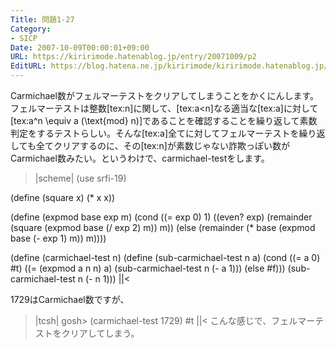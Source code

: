 ```yaml
---
Title: 問題1-27
Category:
- SICP
Date: 2007-10-09T00:00:01+09:00
URL: https://kiririmode.hatenablog.jp/entry/20071009/p2
EditURL: https://blog.hatena.ne.jp/kiririmode/kiririmode.hatenablog.jp/atom/entry/8454420450078216590
---
```



Carmichael数がフェルマーテストをクリアしてしまうことをかくにんします。
フェルマーテストは整数[tex:n]に関して、[tex:a<n]なる適当な[tex:a]に対して[tex:a^n \equiv a (\text{mod} n)]であることを確認することを繰り返して素数判定をするテストらしい。そんな[tex:a]全てに対してフェルマーテストを繰り返しても全てクリアするのに、その[tex:n]が素数じゃない詐欺っぽい数がCarmichael数みたい。というわけで、carmichael-testをします。
>|scheme|
(use srfi-19)

(define (square x) (* x x))

(define (expmod base exp m)
  (cond ((= exp 0) 1)
	((even? exp)
	 (remainder (square (expmod base (/ exp 2) m))
		    m))
	(else
	 (remainder (* base (expmod base (- exp 1) m))
		    m))))

(define (carmichael-test n)
  (define (sub-carmichael-test n a)
    (cond ((= a 0) #t)
	  ((= (expmod a n n) a) (sub-carmichael-test n (- a 1)))
	  (else #f)))
  (sub-carmichael-test n (- n 1)))
||<

1729はCarmichael数ですが、
>|tcsh|
gosh> (carmichael-test 1729)
#t
||<
こんな感じで、フェルマーテストをクリアしてしまう。
